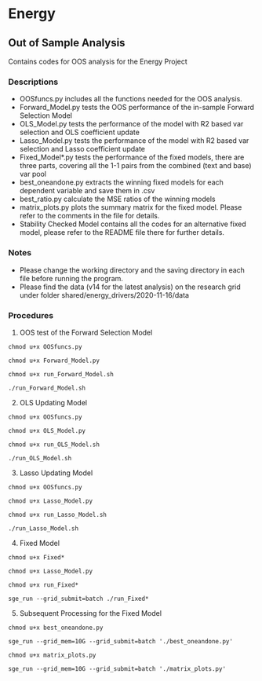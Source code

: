 # Energy
## Out of Sample Analysis

Contains codes for OOS analysis for the Energy Project

### Descriptions
- OOSfuncs.py includes all the functions needed for the OOS analysis. 
- Forward_Model.py tests the OOS performance of the in-sample Forward Selection Model
- OLS_Model.py tests the performance of the model with R2 based var selection and OLS coefficient update
- Lasso_Model.py tests the performance of the model with R2 based var selection and Lasso coefficient update
- Fixed_Model*.py tests the performance of the fixed models, there are three parts, covering all the 1-1 pairs from the combined (text and base) var pool
- best_oneandone.py extracts the winning fixed models for each dependent variable and save them in .csv
- best_ratio.py calculate the MSE ratios of the winning models
- matrix_plots.py plots the summary matrix for the fixed model. Please refer to the comments in the file for details.
- Stability Checked Model contains all the codes for an alternative fixed model, please refer to the README file there for further details.

### Notes
- Please change the working directory and the saving directory in each file before running the program.
- Please find the data (v14 for the latest analysis) on the research grid under folder shared/energy_drivers/2020-11-16/data

### Procedures
1. OOS test of the Forward Selection Model
```
chmod u+x OOSfuncs.py

chmod u+x Forward_Model.py

chmod u+x run_Forward_Model.sh

./run_Forward_Model.sh
```
2. OLS Updating Model
```
chmod u+x OOSfuncs.py

chmod u+x OLS_Model.py

chmod u+x run_OLS_Model.sh

./run_OLS_Model.sh
```
3. Lasso Updating Model
```
chmod u+x OOSfuncs.py

chmod u+x Lasso_Model.py

chmod u+x run_Lasso_Model.sh

./run_Lasso_Model.sh
```
4. Fixed Model 
```
chmod u+x Fixed*

chmod u+x Lasso_Model.py

chmod u+x run_Fixed*

sge_run --grid_submit=batch ./run_Fixed*
```
5. Subsequent Processing for the Fixed Model
```
chmod u+x best_oneandone.py

sge_run --grid_mem=10G --grid_submit=batch './best_oneandone.py'

chmod u+x matrix_plots.py

sge_run --grid_mem=10G --grid_submit=batch './matrix_plots.py'
```

